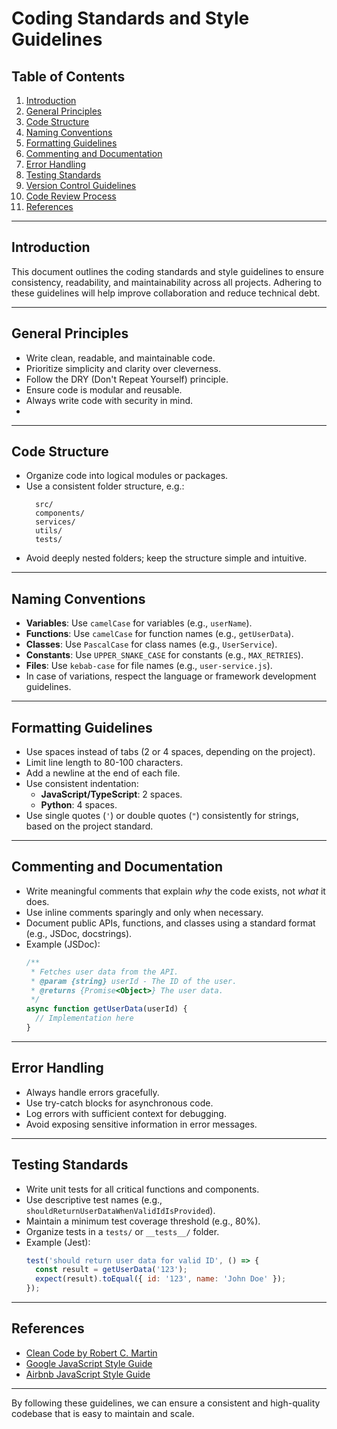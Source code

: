 # Coding Standards and Style Guidelines

## Table of Contents
1. [Introduction](#introduction)
2. [General Principles](#general-principles)
3. [Code Structure](#code-structure)
4. [Naming Conventions](#naming-conventions)
5. [Formatting Guidelines](#formatting-guidelines)
6. [Commenting and Documentation](#commenting-and-documentation)
7. [Error Handling](#error-handling)
8. [Testing Standards](#testing-standards)
9. [Version Control Guidelines](#version-control-guidelines)
10. [Code Review Process](#code-review-process)
11. [References](#references)

---

## Introduction
This document outlines the coding standards and style guidelines to ensure consistency, readability, and maintainability across all projects. Adhering to these guidelines will help improve collaboration and reduce technical debt.

---

## General Principles
- Write clean, readable, and maintainable code.
- Prioritize simplicity and clarity over cleverness.
- Follow the DRY (Don't Repeat Yourself) principle.
- Ensure code is modular and reusable.
- Always write code with security in mind.
- <!-- Link style guide microsoft -->

---

## Code Structure
- Organize code into logical modules or packages.
- Use a consistent folder structure, e.g.:
  ```
    src/
    components/
    services/
    utils/
    tests/
  ```
- Avoid deeply nested folders; keep the structure simple and intuitive.

---

## Naming Conventions
- **Variables**: Use `camelCase` for variables (e.g., `userName`).
- **Functions**: Use `camelCase` for function names (e.g., `getUserData`).
- **Classes**: Use `PascalCase` for class names (e.g., `UserService`).
- **Constants**: Use `UPPER_SNAKE_CASE` for constants (e.g., `MAX_RETRIES`).
- **Files**: Use `kebab-case` for file names (e.g., `user-service.js`).
- In case of variations, respect the language or framework development guidelines.

---

## Formatting Guidelines
- Use spaces instead of tabs (2 or 4 spaces, depending on the project).
- Limit line length to 80-100 characters.
- Add a newline at the end of each file.
- Use consistent indentation:
  - **JavaScript/TypeScript**: 2 spaces.
  - **Python**: 4 spaces.
- Use single quotes (`'`) or double quotes (`"`) consistently for strings, based on the project standard.

---

## Commenting and Documentation
- Write meaningful comments that explain *why* the code exists, not *what* it does.
- Use inline comments sparingly and only when necessary.
- Document public APIs, functions, and classes using a standard format (e.g., JSDoc, docstrings).
- Example (JSDoc):
  ```javascript
  /**
   * Fetches user data from the API.
   * @param {string} userId - The ID of the user.
   * @returns {Promise<Object>} The user data.
   */
  async function getUserData(userId) {
    // Implementation here
  }
  ```

---

## Error Handling
- Always handle errors gracefully.
- Use try-catch blocks for asynchronous code.
- Log errors with sufficient context for debugging.
- Avoid exposing sensitive information in error messages.

---

## Testing Standards
- Write unit tests for all critical functions and components.
- Use descriptive test names (e.g., `shouldReturnUserDataWhenValidIdIsProvided`).
- Maintain a minimum test coverage threshold (e.g., 80%).
- Organize tests in a `tests/` or `__tests__/` folder.
- Example (Jest):
  ```javascript
  test('should return user data for valid ID', () => {
    const result = getUserData('123');
    expect(result).toEqual({ id: '123', name: 'John Doe' });
  });
  ```

---

## References
- [Clean Code by Robert C. Martin](https://www.goodreads.com/book/show/3735293-clean-code)
- [Google JavaScript Style Guide](https://google.github.io/styleguide/jsguide.html)
- [Airbnb JavaScript Style Guide](https://github.com/airbnb/javascript)

---

By following these guidelines, we can ensure a consistent and high-quality codebase that is easy to maintain and scale.
